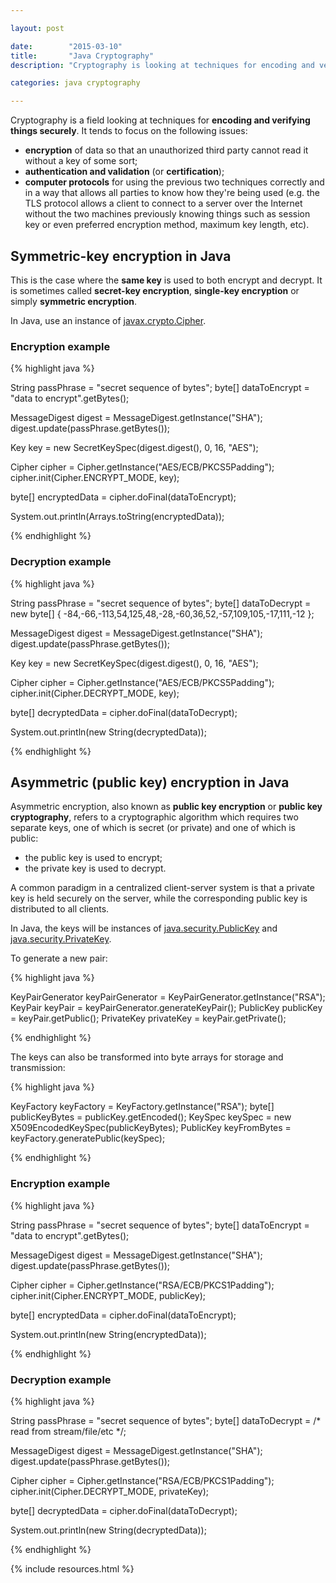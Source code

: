 ```yaml
---

layout: post

date:        "2015-03-10"
title:       "Java Cryptography"
description: "Cryptography is looking at techniques for encoding and verifying things securely. It tends to focus on encryption, authentication and computer protocols."

categories: java cryptography

---
```



Cryptography is a field looking at techniques for **encoding and verifying things securely**.
It tends to focus on the following issues:
- **encryption** of data so that an unauthorized third party cannot read it without a key of some sort;
- **authentication and validation** (or **certification**);
- **computer protocols** for using the previous two techniques correctly and in a way that allows all parties to know how they're being used (e.g. the TLS protocol allows a client to connect to a server over the Internet without the two machines previously knowing things such as session key or even preferred encryption method, maximum key length, etc).


## Symmetric-key encryption in Java

This is the case where the **same key** is used to both encrypt and decrypt.
It is sometimes called **secret-key encryption**, **single-key encryption** or simply **symmetric encryption**.

In Java, use an instance of [javax.crypto.Cipher](http://docs.oracle.com/javase/7/docs/api/javax/crypto/Cipher.html).

### Encryption example

{% highlight java %}

String passPhrase = "secret sequence of bytes";
byte[] dataToEncrypt = "data to encrypt".getBytes();

MessageDigest digest = MessageDigest.getInstance("SHA");
digest.update(passPhrase.getBytes());

Key key = new SecretKeySpec(digest.digest(), 0, 16, "AES");

Cipher cipher = Cipher.getInstance("AES/ECB/PKCS5Padding");
cipher.init(Cipher.ENCRYPT_MODE, key);

byte[] encryptedData = cipher.doFinal(dataToEncrypt);

System.out.println(Arrays.toString(encryptedData));

{% endhighlight %}


### Decryption example

{% highlight java %}

String passPhrase = "secret sequence of bytes";
byte[] dataToDecrypt = new byte[] { -84,-66,-113,54,125,48,-28,-60,36,52,-57,109,105,-17,111,-12 };

MessageDigest digest = MessageDigest.getInstance("SHA");
digest.update(passPhrase.getBytes());

Key key = new SecretKeySpec(digest.digest(), 0, 16, "AES");

Cipher cipher = Cipher.getInstance("AES/ECB/PKCS5Padding");
cipher.init(Cipher.DECRYPT_MODE, key);

byte[] decryptedData = cipher.doFinal(dataToDecrypt);

System.out.println(new String(decryptedData));

{% endhighlight %}


## Asymmetric (public key) encryption in Java

Asymmetric encryption, also known as **public key encryption** or **public key cryptography**, refers to a cryptographic algorithm which requires two separate keys, one of which is secret (or private) and one of which is public:
- the public key is used to encrypt;
- the private key is used to decrypt.

A common paradigm in a centralized client-server system is that a private key is held securely on the server, while the corresponding public key is distributed to all clients.

In Java, the keys will be instances of [java.security.PublicKey](http://docs.oracle.com/javase/7/docs/api/java/security/PublicKey.html) and [java.security.PrivateKey](http://docs.oracle.com/javase/7/docs/api/java/security/PrivateKey.html).

To generate a new pair:

{% highlight java %}

KeyPairGenerator keyPairGenerator = KeyPairGenerator.getInstance("RSA");
KeyPair keyPair = keyPairGenerator.generateKeyPair();
PublicKey publicKey = keyPair.getPublic();
PrivateKey privateKey = keyPair.getPrivate();

{% endhighlight %}

The keys can also be transformed into byte arrays for storage and transmission:

{% highlight java %}

KeyFactory keyFactory = KeyFactory.getInstance("RSA");
byte[] publicKeyBytes = publicKey.getEncoded();
KeySpec keySpec = new X509EncodedKeySpec(publicKeyBytes);
PublicKey keyFromBytes = keyFactory.generatePublic(keySpec);

{% endhighlight %}


### Encryption example

{% highlight java %}

String passPhrase = "secret sequence of bytes";
byte[] dataToEncrypt = "data to encrypt".getBytes();

MessageDigest digest = MessageDigest.getInstance("SHA");
digest.update(passPhrase.getBytes());

Cipher cipher = Cipher.getInstance("RSA/ECB/PKCS1Padding");
cipher.init(Cipher.ENCRYPT_MODE, publicKey);

byte[] encryptedData = cipher.doFinal(dataToEncrypt);

System.out.println(new String(encryptedData));

{% endhighlight %}

### Decryption example

{% highlight java %}

String passPhrase = "secret sequence of bytes";
byte[] dataToDecrypt = /* read from stream/file/etc */;

MessageDigest digest = MessageDigest.getInstance("SHA");
digest.update(passPhrase.getBytes());

Cipher cipher = Cipher.getInstance("RSA/ECB/PKCS1Padding");
cipher.init(Cipher.DECRYPT_MODE, privateKey);

byte[] decryptedData = cipher.doFinal(dataToDecrypt);

System.out.println(new String(decryptedData));

{% endhighlight %}


{% include resources.html %}
